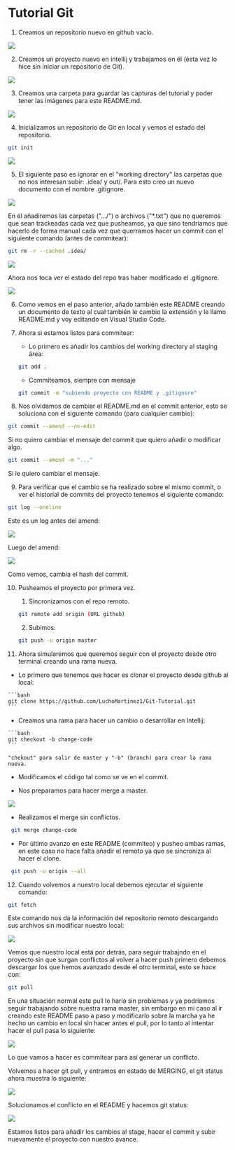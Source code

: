 # Tutorial Git
1. Creamos un repositorio nuevo en github vacío.

![](img/1.png)

2. Creamos un proyecto nuevo en intellij y trabajamos en él (ésta vez lo hice sin iniciar un repositorio de Git).

![](img/2.png)

3. Creamos una carpeta para guardar las capturas del tutorial y poder tener las imágenes para este README.md.

![](img/3.png)

4. Inicializamos un repositorio de Git en local y vemos el estado del repositorio.

```bash
git init
```

![](img/4.png)

5. El siguiente paso es ignorar en el "working directory" las carpetas que no nos interesan subir: .idea/ y out/. Para esto creo un nuevo documento con el nombre .gitignore.

![](img/5.png)

En él añadiremos las carpetas (".../") o archivos ("*.txt") que no queremos que sean trackeadas cada vez que pusheamos, ya que sino tendríamos que hacerlo de forma manual cada vez que querramos hacer un commit con el siguiente comando (antes de commitear):

```bash
git rm -r --cached .idea/
```

![](img/6.png)

Ahora nos toca ver el estado del repo tras haber modificado el .gitignore.

![](img/7.png)

6. Como vemos en el paso anterior, añado también este README creando un documento de texto al cual también le cambio la extensión y le llamo README.md y voy editando en Visual Studio Code.

7. Ahora si estamos listos para commitear:
    - Lo primero es añadir los cambios del working directory al staging área:

    ```bash
    git add .
    ```
    - Commiteamos, siempre con mensaje

    ```bash
    git commit -m "subiendo proyecto con README y .gitignore"
    ```

8. Nos olvidamos de cambiar el README.md en el commit anterior, esto se soluciona con el siguiente comando (para cualquier cambio):

```bash
git commit --amend --no-edit
```
Si no quiero cambiar el mensaje del commit que quiero añadir o modificar algo.

```bash
git commit --amend -m "..."
```
Si le quiero cambiar el mensaje.

9. Para verificar que el cambio se ha realizado sobre el mismo commit, o ver el historial de commits del proyecto tenemos el siguiente comando:

```bash
git log --oneline
```

Este es un log antes del amend:

![](img/8.png)

Luego del amend:

![](img/9.png)

Como vemos, cambia el hash del commit.    

10. Pusheamos el proyecto por primera vez.

    1. Sincronizamos con el repo remoto.

    ```bash
    git remote add origin (URL github)
    ```
    2. Subimos:

    ```bash
    git push -u origin master
    ```

11. Ahora simularemos que queremos seguir con el proyecto desde otro terminal creando una rama nueva.

   - Lo primero que tenemos que hacer es clonar el proyecto desde github al local:

    ```bash
    git clone https://github.com/LuchoMartinez1/Git-Tutorial.git
    ```

   - Creamos una rama para hacer un cambio o desarrollar en Intellij:

    ```bash
    git checkout -b change-code
    ```

    "chekout" para salir de master y "-b" (branch) para crear la rama nueva. 

   - Modificamos el código tal como se ve en el commit.

   - Nos preparamos para hacer merge a master.

   ![](img/10.png)

   - Realizamos el merge sin conflictos.

   ```bash
    git merge change-code
   ```

   - Por último avanzo en este README (commiteo) y pusheo ambas ramas, en este caso no hace falta añadir el remoto ya que se sincroniza al hacer el clone.

   ```bash
    git push -u origin --all
   ```

12. Cuando volvemos a nuestro local debemos ejecutar el siguiente comando:

```bash
git fetch
```
Este comando nos da la información del repositorio remoto descargando sus archivos sin modificar nuestro local:

![](img/11.png)

Vemos que nuestro local está por detrás, para seguir trabajndo en el proyecto sin que surgan conflictos al volver a hacer push primero debemos descargar los que hemos avanzado desde el otro terminal, esto se hace con:

```bash
git pull
```

En una situación normal este pull lo haría sin problemas y ya podríamos seguir trabajando sobre nuestra rama master, sin embargo en mi caso al ir creando este README paso a paso y modificarlo sobre la marcha ya he hecho un cambio en local sin hacer antes el pull, por lo tanto al intentar hacer el pull pasa lo siguiente:

![](img/12.png)

Lo que vamos a hacer es commitear para así generar un conflicto. 

Volvemos a hacer git pull, y entramos en estado de MERGING, el git status ahora muestra lo siguiente:

![](img/13.png)

Solucionamos el conflicto en el README y hacemos git status:

![](img/14.png)

Estamos listos para añadir los cambios al stage, hacer el commit y subir nuevamente el proyecto con nuestro avance.

